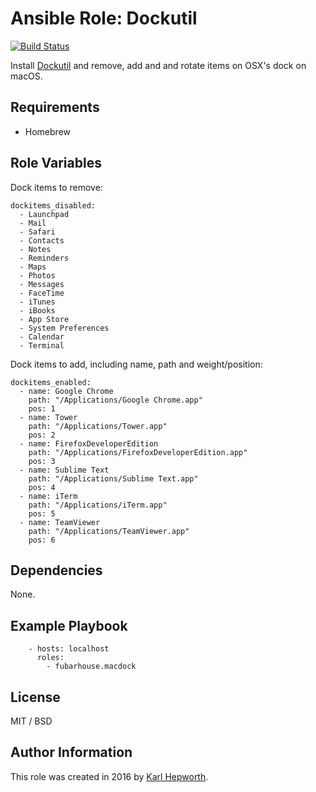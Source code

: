 # Ansible Role: Dockutil

[![Build Status](https://travis-ci.org/fubarhouse/ansible-role-macdock.svg?branch=master)](https://travis-ci.org/fubarhouse/ansible-role-macdock)

Install [Dockutil](https://github.com/kcrawford/dockutil) and remove, add and and rotate items on OSX's dock on macOS.

## Requirements

 - Homebrew

## Role Variables

Dock items to remove:

````
dockitems_disabled:
  - Launchpad
  - Mail
  - Safari
  - Contacts
  - Notes
  - Reminders
  - Maps
  - Photos
  - Messages
  - FaceTime
  - iTunes
  - iBooks
  - App Store
  - System Preferences
  - Calendar
  - Terminal
````

Dock items to add, including name, path and weight/position:

````
dockitems_enabled:
  - name: Google Chrome
    path: "/Applications/Google Chrome.app"
    pos: 1
  - name: Tower
    path: "/Applications/Tower.app"
    pos: 2
  - name: FirefoxDeveloperEdition
    path: "/Applications/FirefoxDeveloperEdition.app"
    pos: 3
  - name: Sublime Text
    path: "/Applications/Sublime Text.app"
    pos: 4
  - name: iTerm
    path: "/Applications/iTerm.app"
    pos: 5
  - name: TeamViewer
    path: "/Applications/TeamViewer.app"
    pos: 6
````

## Dependencies

None.

## Example Playbook

````
    - hosts: localhost
      roles:
        - fubarhouse.macdock
````

## License

MIT / BSD

## Author Information

This role was created in 2016 by [Karl Hepworth](twitter.com/fubarhouse).
